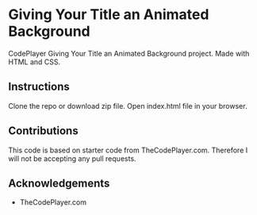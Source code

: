 # Giving Your Title an Animated Background
CodePlayer Giving Your Title an Animated Background project. Made with HTML and CSS.

## Instructions
Clone the repo or download zip file. Open index.html file in your browser.

## Contributions
This code is based on starter code from TheCodePlayer.com. Therefore I will not be accepting any pull requests.

## Acknowledgements
* TheCodePlayer.com

